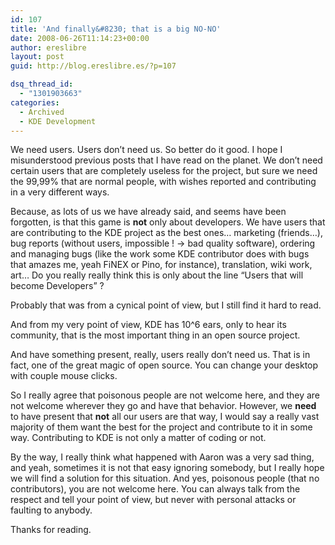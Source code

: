 ```yaml
---
id: 107
title: 'And finally&#8230; that is a big NO-NO'
date: 2008-06-26T11:14:23+00:00
author: ereslibre
layout: post
guid: http://blog.ereslibre.es/?p=107

dsq_thread_id:
  - "1301903663"
categories:
  - Archived
  - KDE Development
---
```

We need users. Users don&#8217;t need us. So better do it good. I hope I misunderstood previous posts that I have read on the planet. We don&#8217;t need certain users that are completely useless for the project, but sure we need the 99,99% that are normal people, with wishes reported and contributing in a very different ways.

Because, as lots of us we have already said, and seems have been forgotten, is that this game is **not** only about developers. We have users that are contributing to the KDE project as the best ones&#8230; marketing (friends&#8230;), bug reports (without users, impossible ! -> bad quality software), ordering and managing bugs (like the work some KDE contributor does with bugs that amazes me, yeah FiNEX or Pino, for instance), translation, wiki work, art&#8230; Do you really really think this is only about the line &#8220;Users that will become Developers&#8221; ?

Probably that was from a cynical point of view, but I still find it hard to read.

And from my very point of view, KDE has 10^6 ears, only to hear its community, that is the most important thing in an open source project.

And have something present, really, users really don&#8217;t need us. That is in fact, one of the great magic of open source. You can change your desktop with couple mouse clicks.

So I really agree that poisonous people are not welcome here, and they are not welcome wherever they go and have that behavior. However, we **need** to have present that **not** all our users are that way, I would say a really vast majority of them want the best for the project and contribute to it in some way. Contributing to KDE is not only a matter of coding or not.

By the way, I really think what happened with Aaron was a very sad thing, and yeah, sometimes it is not that easy ignoring somebody, but I really hope we will find a solution for this situation. And yes, poisonous people (that no contributors), you are not welcome here. You can always talk from the respect and tell your point of view, but never with personal attacks or faulting to anybody.

Thanks for reading.
